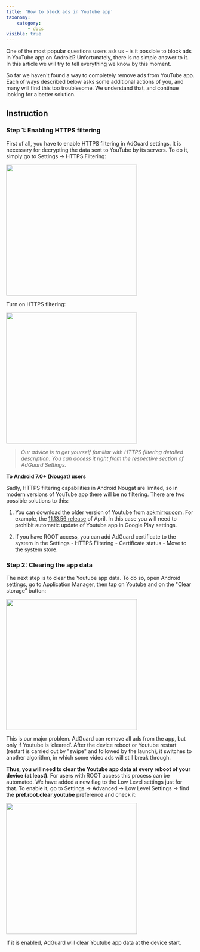 ```yaml
---
title: 'How to block ads in Youtube app'
taxonomy:
    category:
        - docs
visible: true
---
```


One of the most popular questions users ask us - is it possible to block ads in YouTube app on Android? Unfortunately, there is no simple answer to it. In this article we will try to tell everything we know by this moment.

So far we haven't found a way to completely remove ads from YouTube app. Each of ways described below asks some additional actions of you, and many will find this too troublesome. We understand that, and continue looking for a better solution.

## Instruction
### Step 1: Enabling HTTPS filtering

First of all, you have to enable HTTPS filtering in AdGuard settings. It is necessary for decrypting the data sent to YouTube by its servers. To do it, simply go to Settings -> HTTPS Filtering:

 <img src="https://cdn.adguard.com/public/Adguard/kb/PicturesEN/settings.png" width="350" />
 
 Turn on HTTPS filtering: 
 
 <img src="https://cdn.adguard.com/public/Adguard/kb/PicturesEN/httpsfiltering.png" width="350" />

>_Our advice is to get yourself familiar with HTTPS filtering detailed description. You can access it right from the respective section of AdGuard Settings._

**To Android 7.0+ (Nougat) users**

Sadly, HTTPS filtering capabilities in Android Nougat are limited, so in modern versions of YouTube app there will be no filtering. There are two possible solutions to this:

1. You can download the older version of Youtube from [apkmirror.com](http://www.apkmirror.com/apk/google-inc/youtube/). For example, the [11.13.56 release](http://www.apkmirror.com/apk/google-inc/youtube/youtube-11-13-56-release/) of April. In this case you will need to prohibit automatic update of Youtube app in Google Play settings.

2. If you have ROOT access, you can add AdGuard certificate to the system in the Settings - HTTPS Filtering - Certificate status - Move to the system store.

### Step 2: Clearing the app data

The next step is to clear the Youtube app data. To do so, open Android settings, go to Application Manager, then tap on Youtube and on the "Clear storage” button:

 <img src="https://cdn.adguard.com/public/Adguard/kb/PicturesEN/youtubestorage.png" width="350" />

This is our major problem. AdGuard can remove all ads from the app, but only if Youtube is ‘cleared’. After the device reboot or Youtube restart (restart is carried out by "swipe" and followed by the launch), it switches to another algorithm, in which some video ads will still break through.

**Thus, you will need to clear the Youtube app data at every reboot of your device (at least)**. For users with ROOT access this process can be automated. We have added a new flag to the Low Level settings just for that. To enable it, go to Settings -> Advanced -> Low Level Settings -> find the **pref.root.clear.youtube** preference and check it:

 <img src="https://cdn.adguard.com/public/Adguard/kb/PicturesEN/lowclear.png" width="350" />

If it is enabled, AdGuard will clear Youtube app data at the device start.
